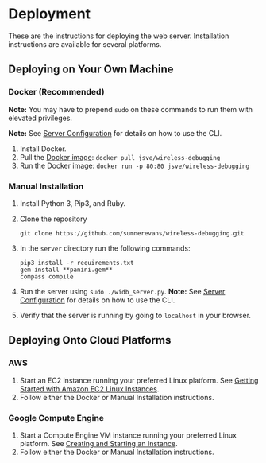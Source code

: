 # Deployment

These are the instructions for deploying the web server. Installation
instructions are available for several platforms.

## Deploying on Your Own Machine

### Docker (Recommended)
**Note:** You may have to prepend `sudo` on these commands to run them with
elevated privileges.

**Note:** See [Server Configuration](Server-Configuration) for details on how to
use the CLI.

1. Install Docker.
2. Pull the [Docker image](https://hub.docker.com/r/jsve/wireless-debugging/):
   `docker pull jsve/wireless-debugging`
3. Run the Docker image: `docker run -p 80:80 jsve/wireless-debugging`

### Manual Installation
1. Install Python 3, Pip3, and Ruby.
2. Clone the repository

       git clone https://github.com/sumnerevans/wireless-debugging.git

3. In the `server` directory run the following commands:

       pip3 install -r requirements.txt
       gem install **panini.gem**
       compass compile

4. Run the server using `sudo ./widb_server.py`. **Note:** See [Server
   Configuration](Server-Configuration) for details on how to use the CLI.
5. Verify that the server is running by going to `localhost` in your browser.

## Deploying Onto Cloud Platforms

### AWS
1. Start an EC2 instance running your preferred Linux platform. See [Getting
   Started with Amazon EC2 Linux
   Instances](http://docs.aws.amazon.com/AWSEC2/latest/UserGuide/EC2_GetStarted.html).
2. Follow either the Docker or Manual Installation instructions.

### Google Compute Engine
1. Start a Compute Engine VM instance running your preferred Linux platform. See
   [Creating and Starting an
   Instance](https://cloud.google.com/compute/docs/instances/create-start-instance).
2. Follow either the Docker or Manual Installation instructions.
